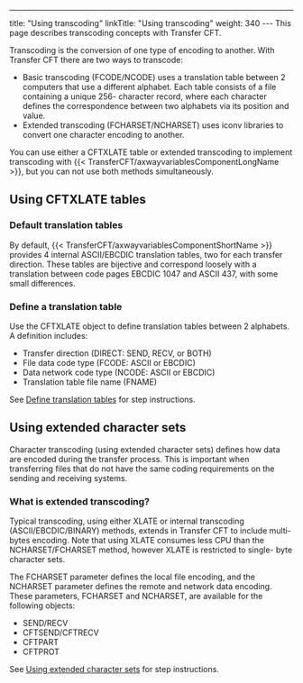 ---
title: "Using transcoding"
linkTitle: "Using transcoding"
weight: 340
--- This page describes transcoding concepts with Transfer CFT.

Transcoding is the conversion of one type of encoding to another. With Transfer CFT there are two ways to transcode:

- Basic transcoding (FCODE/NCODE) uses a translation table between 2 computers that use a different alphabet. Each table consists of a file containing a unique 256- character record, where each character defines the correspondence between two alphabets via its position and value.
- Extended transcoding (FCHARSET/NCHARSET) uses iconv libraries to convert one character encoding to another.

You can use either a CFTXLATE table or extended transcoding to implement transcoding with {{< TransferCFT/axwayvariablesComponentLongName  >}}, but you can not use both methods simultaneously.

## Using CFTXLATE tables

<span id="Create"></span>

### Default translation tables

By default, {{< TransferCFT/axwayvariablesComponentShortName  >}} provides 4 internal ASCII/EBCDIC translation
tables, two for each transfer direction. These tables are bijective and correspond loosely with a translation between code pages EBCDIC 1047 and ASCII 437, with some small differences.

### Define a translation table

Use the CFTXLATE object to define translation tables between 2 alphabets. A definition includes:

- Transfer direction (DIRECT: SEND, RECV, or BOTH)
- File data code
    type (FCODE: ASCII or EBCDIC)
- Data network
    code type (NCODE: ASCII or EBCDIC)
- Translation table file name (FNAME)

See <a href="translation_table_concepts" class="MCXref xref">Define translation
tables</a> for step instructions.

## Using extended character sets

Character transcoding (using extended character sets) defines how data are encoded during the transfer process. This is important when transferring files that do not have the same coding requirements on the sending and receiving systems.

### What is extended transcoding?

Typical transcoding, using either XLATE or internal transcoding (ASCII/EBCDIC/BINARY) methods, extends in Transfer CFT to include multi- bytes encoding. Note that using XLATE consumes less CPU than the NCHARSET/FCHARSET method, however XLATE is restricted to single- byte character sets.

The FCHARSET parameter defines the local file encoding, and the NCHARSET
parameter defines the remote and network data encoding. These parameters, FCHARSET and NCHARSET, are available for the following objects:

- SEND/RECV
- CFTSEND/CFTRECV
- CFTPART
- CFTPROT

See [Using extended character sets](use_extended_character_sets) for step instructions.
